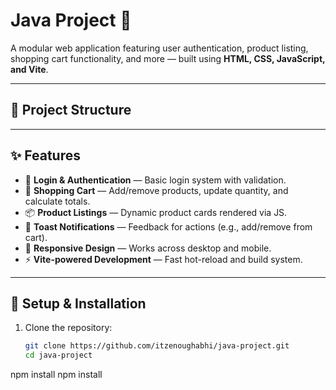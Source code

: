 # Java Project 🚀

A modular web application featuring user authentication, product listing, shopping cart functionality, and more — built using **HTML, CSS, JavaScript, and Vite**.

---

## 📂 Project Structure

---

## ✨ Features

- 🔑 **Login & Authentication** — Basic login system with validation.  
- 🛒 **Shopping Cart** — Add/remove products, update quantity, and calculate totals.  
- 📦 **Product Listings** — Dynamic product cards rendered via JS.  
- 🔔 **Toast Notifications** — Feedback for actions (e.g., add/remove from cart).  
- 📱 **Responsive Design** — Works across desktop and mobile.  
- ⚡ **Vite-powered Development** — Fast hot-reload and build system.  

---

## 🚀 Setup & Installation

1. Clone the repository:
   ```bash
   git clone https://github.com/itzenoughabhi/java-project.git
   cd java-project
npm install
npm install

